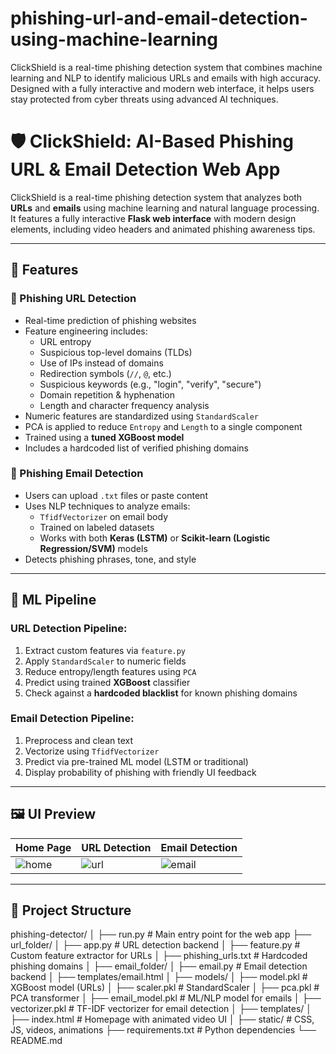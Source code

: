 # phishing-url-and-email-detection-using-machine-learning
ClickShield is a real-time phishing detection system that combines machine learning and NLP to identify malicious URLs and emails with high accuracy. Designed with a fully interactive and modern web interface, it helps users stay protected from cyber threats using advanced AI techniques.

# 🛡️ ClickShield: AI-Based Phishing URL & Email Detection Web App

ClickShield is a real-time phishing detection system that analyzes both **URLs** and **emails** using machine learning and natural language processing. It features a fully interactive **Flask web interface** with modern design elements, including video headers and animated phishing awareness tips.

---

## 🚀 Features

### 🔗 Phishing URL Detection
- Real-time prediction of phishing websites
- Feature engineering includes:
  - URL entropy
  - Suspicious top-level domains (TLDs)
  - Use of IPs instead of domains
  - Redirection symbols (`//`, `@`, etc.)
  - Suspicious keywords (e.g., "login", "verify", "secure")
  - Domain repetition & hyphenation
  - Length and character frequency analysis
- Numeric features are standardized using `StandardScaler`
- PCA is applied to reduce `Entropy` and `Length` to a single component
- Trained using a **tuned XGBoost model**
- Includes a hardcoded list of verified phishing domains

### 📧 Phishing Email Detection
- Users can upload `.txt` files or paste content
- Uses NLP techniques to analyze emails:
  - `TfidfVectorizer` on email body
  - Trained on labeled datasets
  - Works with both **Keras (LSTM)** or **Scikit-learn (Logistic Regression/SVM)** models
- Detects phishing phrases, tone, and style

---

## 🧠 ML Pipeline

### URL Detection Pipeline:
1. Extract custom features via `feature.py`
2. Apply `StandardScaler` to numeric fields
3. Reduce entropy/length features using `PCA`
4. Predict using trained **XGBoost** classifier
5. Check against a **hardcoded blacklist** for known phishing domains

### Email Detection Pipeline:
1. Preprocess and clean text
2. Vectorize using `TfidfVectorizer`
3. Predict via pre-trained ML model (LSTM or traditional)
4. Display probability of phishing with friendly UI feedback

---

## 🖼️ UI Preview

| Home Page | URL Detection | Email Detection |
|-----------|---------------|-----------------|
| ![home](screenshots/home.png) | ![url](screenshots/url.png) | ![email](screenshots/email.png) |

---

## 📁 Project Structure

phishing-detector/
│
├── run.py # Main entry point for the web app
├── url_folder/
│ ├── app.py # URL detection backend
│ ├── feature.py # Custom feature extractor for URLs
│ ├── phishing_urls.txt # Hardcoded phishing domains
│
├── email_folder/
│ ├── email.py # Email detection backend
│ ├── templates/email.html
│
├── models/
│ ├── model.pkl # XGBoost model (URLs)
│ ├── scaler.pkl # StandardScaler
│ ├── pca.pkl # PCA transformer
│ ├── email_model.pkl # ML/NLP model for emails
│ ├── vectorizer.pkl # TF-IDF vectorizer for email detection
│
├── templates/
│ ├── index.html # Homepage with animated video UI
│
├── static/ # CSS, JS, videos, animations
├── requirements.txt # Python dependencies
└── README.md
